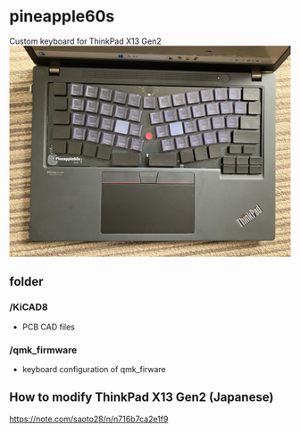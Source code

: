 # pineapple60s
Custom keyboard for ThinkPad X13 Gen2
![Pineapple60s](images/20250602_010952312_iOS.jpg)

## folder

### /KiCAD8
- PCB CAD files

### /qmk_firmware
- keyboard configuration of qmk_firware 

## How to modify ThinkPad X13 Gen2 (Japanese)
https://note.com/saoto28/n/n716b7ca2e1f9
